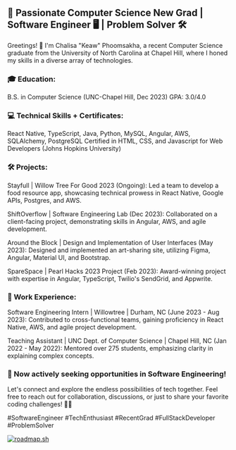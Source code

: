 ## 🚀 Passionate Computer Science New Grad | Software Engineer 🖥️ | Problem Solver 🛠️

Greetings! 👋 I'm Chalisa "Keaw" Phoomsakha, a recent Computer Science graduate from the University of North Carolina at Chapel Hill, where I honed my skills in a diverse array of technologies.

### 🎓 Education:

B.S. in Computer Science (UNC-Chapel Hill, Dec 2023)
GPA: 3.0/4.0
### 💻 Technical Skills + Certificates:

React Native, TypeScript, Java, Python, MySQL, Angular, AWS, SQLAlchemy, PostgreSQL
Certified in HTML, CSS, and Javascript for Web Developers (Johns Hopkins University)
### 🛠️ Projects:

Stayfull | Willow Tree For Good 2023 (Ongoing): Led a team to develop a food resource app, showcasing technical prowess in React Native, Google APIs, Postgres, and AWS.

ShiftOverflow | Software Engineering Lab (Dec 2023): Collaborated on a client-facing project, demonstrating skills in Angular, AWS, and agile development.

Around the Block | Design and Implementation of User Interfaces (May 2023): Designed and implemented an art-sharing site, utilizing Figma, Angular, Material UI, and Bootstrap.

SpareSpace | Pearl Hacks 2023 Project (Feb 2023): Award-winning project with expertise in Angular, TypeScript, Twilio's SendGrid, and Appwrite.

### 🌟 Work Experience:

Software Engineering Intern | Willowtree | Durham, NC (June 2023 - Aug 2023): Contributed to cross-functional teams, gaining proficiency in React Native, AWS, and agile project development.

Teaching Assistant | UNC Dept. of Computer Science | Chapel Hill, NC (Jan 2022 - May 2022): Mentored over 275 students, emphasizing clarity in explaining complex concepts.

### 🚀 Now actively seeking opportunities in Software Engineering!

Let's connect and explore the endless possibilities of tech together. Feel free to reach out for collaboration, discussions, or just to share your favorite coding challenges! 🚀✨

#SoftwareEngineer #TechEnthusiast #RecentGrad #FullStackDeveloper #ProblemSolver

[![roadmap.sh](https://api.roadmap.sh/v1-badge/wide/66022a190973993ed05cfef6?variant=dark)](https://roadmap.sh)
<!--
**chphoom/chphoom** is a ✨ _special_ ✨ repository because its `README.md` (this file) appears on your GitHub profile.

Here are some ideas to get you started:

- 🔭 I’m currently working on ...
- 🌱 I’m currently learning ...
- 👯 I’m looking to collaborate on ...
- 🤔 I’m looking for help with ...
- 💬 Ask me about ...
- 📫 How to reach me: ...
- 😄 Pronouns: ...
- ⚡ Fun fact: ...
-->
